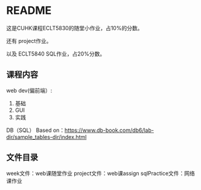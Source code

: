 # README

这是CUHK课程ECLT5830的随堂小作业，占10%的分数。

还有
project作业。

以及
ECLT5840 SQL作业，占20%分数。

## 课程内容

web dev(偏前端）:

1. 基础
2. GUI
3. 实践

DB（SQL）
Based on：https://www.db-book.com/db6/lab-dir/sample_tables-dir/index.html

## 文件目录

week文件：web课随堂作业
project文件：web课assign
sqlPractice文件：网络课作业